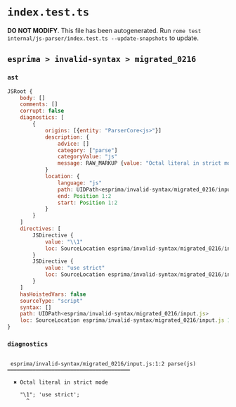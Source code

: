 # `index.test.ts`

**DO NOT MODIFY**. This file has been autogenerated. Run `rome test internal/js-parser/index.test.ts --update-snapshots` to update.

## `esprima > invalid-syntax > migrated_0216`

### `ast`

```javascript
JSRoot {
	body: []
	comments: []
	corrupt: false
	diagnostics: [
		{
			origins: [{entity: "ParserCore<js>"}]
			description: {
				advice: []
				category: ["parse"]
				categoryValue: "js"
				message: RAW_MARKUP {value: "Octal literal in strict mode"}
			}
			location: {
				language: "js"
				path: UIDPath<esprima/invalid-syntax/migrated_0216/input.js>
				end: Position 1:2
				start: Position 1:2
			}
		}
	]
	directives: [
		JSDirective {
			value: "\\1"
			loc: SourceLocation esprima/invalid-syntax/migrated_0216/input.js 1:0-1:5
		}
		JSDirective {
			value: "use strict"
			loc: SourceLocation esprima/invalid-syntax/migrated_0216/input.js 1:6-1:19
		}
	]
	hasHoistedVars: false
	sourceType: "script"
	syntax: []
	path: UIDPath<esprima/invalid-syntax/migrated_0216/input.js>
	loc: SourceLocation esprima/invalid-syntax/migrated_0216/input.js 1:0-2:0
}
```

### `diagnostics`

```

 esprima/invalid-syntax/migrated_0216/input.js:1:2 parse(js) ━━━━━━━━━━━━━━━━━━━━━━━━━━━━━━━━━━━━━━━

  ✖ Octal literal in strict mode

    "\1"; 'use strict';
      ^


```
